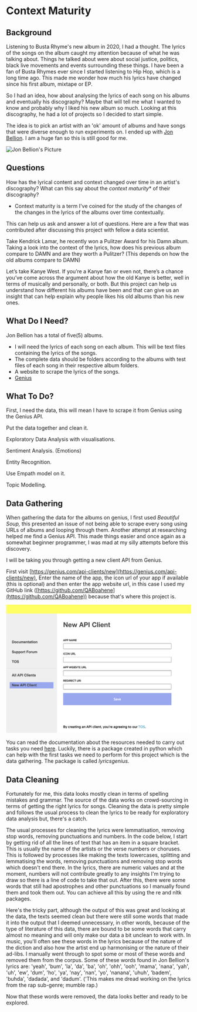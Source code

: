 # Context Maturity
## Background
Listening to Busta Rhyme's new album in 2020, I had a thought. The lyrics of the songs on the album caught my attention because of what he was talking about. Things he talked about were about social justice, politics, black live movements and events surrounding these things. I have been a fan of Busta Rhymes ever since I started listening to Hip Hop, which is a long time ago. This made me wonder how much his lyrics have changed since his first album, mixtape or EP.

So I had an idea, how about analysing the lyrics of each song on his albums and eventually his discography? Maybe that will tell me what I wanted to know and probably why I liked his new album so much. Looking at this discography, he had a lot of projects so I decided to start simple. 

The idea is to pick an artist with an 'ok' amount of albums and have songs that were diverse enough to run experiments on. I ended up with [Jon Bellion](http://www.jonbellion.com/). I am a huge fan so this is still good for me.

![Jon Bellion's Picture](https://static.billboard.com/files/media/02-jon-bellion-press-2020-cr-Dexter-Findley-billboard-1548-compressed.jpg)

## Questions
How has the lyrical content and context changed over time in an artist's discography? What can this say about the *context maturity** of their discography?

* Context maturity is a term I've coined for the study of the changes of the changes in the lyrics of the albums over time contextually.

This can help us ask and answer a lot of questions. Here are a few that was contributed after discussing this project with fellow a data scientist.

Take Kendrick Lamar, he recently won a Pulitzer Award for his Damn album. Taking a look into the context of the lyrics, how does his previous album compare to DAMN and are they worth a Pulitzer? (This depends on how the old albums compare to DAMN) 

Let’s take Kanye West. If you’re a Kanye fan or even not, there’s a chance you’ve come across the argument about how the old Kanye is better, well in terms of musically and personally, or both. But this project can help us understand how different his albums have been and that can give us an insight that can help explain why people likes his old albums than his new ones.

## What Do I Need?
Jon Bellion has a total of five(5) albums. 

- I will need the lyrics of each song on each album. This will be text files containing the lyrics of the songs.
- The complete data should be folders according to the albums with test files of each song in their respective album folders.
- A website to scrape the lyrics of the songs.
- [Genius](https://genius.com/)

## What To Do?
First, I need the data, this will mean I have to scrape it from Genius using the Genius API. 

Put the data together and clean it.

Exploratory Data Analysis with visualisations.

Sentiment Analysis. (Emotions)

Entity Recognition. 

Use Empath model on it. 

Topic Modelling.

## Data Gathering
When gathering the data for the albums on genius, I first used *Beautiful Soup,* this presented an issue of not being able to scrape every song using URLs of albums and looping through them. Another attempt at researching helped me find a Genius API. This made things easier and once again as a somewhat beginner programmer, I was mad at my silly attempts before this discovery. 

I will be taking you through getting a new client API from Genius. 

First visit [https://genius.com/api-clients/new](https://genius.com/api-clients/new), Enter the name of the app, the icon url of your app if available (this is optional) and then enter the app website url, in this case I used my GitHub link ([https://github.com/QABoahene](https://github.com/QABoahene)) because that's where this project is.

![genius API Picture](https://github.com/QABoahene/context_maturity/blob/main/images/New%20API%20Client%20Image.png)

You can read the documentation about the resources needed to carry out tasks you need [here](https://docs.genius.com/). Luckily, there is a package created in python which can help with the first tasks we need to perform for this project which is the data gathering. The package is called *lyricsgenius.*

## Data Cleaning
Fortunately for me, this data looks mostly clean in terms of spelling mistakes and grammar. The source of the  data works on crowd-sourcing in terms of getting the right lyrics for songs. Cleaning the data is pretty simple and follows the usual process to clean the lyrics to be ready for exploratory data analysis but, there's a catch.

The usual processes for cleaning the lyrics were lemmatisation, removing stop words, removing punctuations and numbers. In the code below, I start by getting rid of all the lines of text that has an item in a square bracket. This is usually the name of the artists or the verse numbers or choruses. This is followed by processes like making the texts lowercases, splitting and lemmatising the words, removing punctuations and removing stop words which doesn't end there. In the lyrics, there are numeric values and at the moment, numbers will not contribute greatly to any insights I'm trying to draw so there is a line of code to take that out. After this, there were some words that still had apostrophes and other punctuations so I manually found them and took them out. You can achieve all this by using the re and nltk packages.

Here's the tricky part, although the output of this was great and looking at the data, the texts seemed clean but there were still some words that made it into the output that I deemed unnecessary, in other words, because of the type of literature of this data, there are bound to be some words that carry almost no meaning and will only make our data a bit unclean to work with. In music, you'll often see these words in the lyrics because of the nature of the diction and also how the artist end up harmonising or the nature of their ad-libs. I manually went through to spot some or most of these words and removed them from the corpus. Some of these words found in Jon Bellion's lyrics are: 'yeah', 'bum', 'la', 'da', 'ba', 'oh', 'ohh', 'ooh', 'mama', 'nana', 'yah', 'uh', 'ew', 'dum', 'ho', 'ya', 'nay', 'nan', 'yo', 'nanana', 'uhuh', 'badem', 'buhda', 'dadada', and 'dadum'. ('This makes me dread working on the lyrics from the rap sub-genre; mumble rap.)

Now that these words were removed, the data looks better and ready to be explored.
